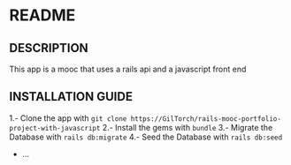 # README

## DESCRIPTION 
This app is a mooc that uses a rails api and a javascript front end 

## INSTALLATION GUIDE 

1.- Clone the app with `git clone https://GilTorch/rails-mooc-portfolio-project-with-javascript` 
2.- Install the gems with `bundle` 
3.- Migrate the Database with `rails db:migrate`
4.- Seed the Database with `rails db:seed`


* ...
